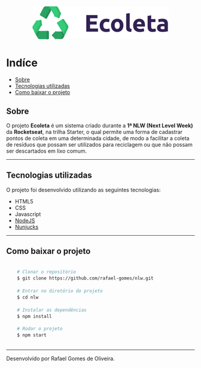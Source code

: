 <h1 align="center">
    <img src="public/assets/logo.svg" alt="Logo">
</h1>

# Indíce
- [Sobre](#-sobre)
- [Tecnologias utilizadas](#-tecnologias-utilizadas)
- [Como baixar o projeto](#-como-baixar-o-projeto)

## Sobre

 O projeto **Ecoleta** é um sistema criado durante a **1ª NLW (Next Level Week)** da **Rocketseat**, na trilha Starter, o qual permite uma forma de cadastrar pontos de coleta em uma determinada cidade, de modo a facilitar a coleta de resíduos que possam ser utilizados para reciclagem ou que não possam ser descartados em lixo comum.

---

## Tecnologias utilizadas

O projeto foi desenvolvido utilizando as seguintes tecnologias:

- HTML5
- CSS
- Javascript
- [NodeJS](https://nodejs.org)
- [Nunjucks](https://mozilla.github.io/nunjucks/)

---

## Como baixar o projeto

``` bash

    # Clonar o repositório
    $ git clone https://github.com/rafael-gomes/nlw.git
    
    # Entrar no diretório do projeto
    $ cd nlw

    # Instalar as dependências
    $ npm install

    # Rodar o projeto
    $ npm start
    
```
---
Desenvolvido por Rafael Gomes de Oliveira.